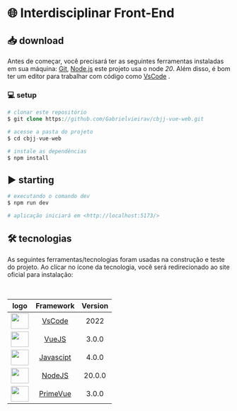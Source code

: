 # 🌐 Interdisciplinar Front-End

## 📥 download

Antes de começar, você precisará ter as seguintes ferramentas instaladas em sua máquina:
[Git](https://git-scm.com), [Node.js](https://nodejs.org/en/) este projeto usa o node *20*. Além disso, é bom ter um editor para trabalhar com código como [VsCode](https://code.visualstudio.com)  .

### 💻 setup

```php
# clonar este repositório
$ git clone https://github.com/Gabrielvieirav/cbjj-vue-web.git

# acesse a pasta do projeto
$ cd cbjj-vue-web

# instale as dependências
$ npm install
```

## ▶ starting

```php
# executando o comando dev
$ npm run dev

# aplicação iniciará em <http://localhost:5173/>
```

## 🛠 tecnologias

As seguintes ferramentas/tecnologias foram usadas na construção e teste do projeto. Ao clicar no ícone da tecnologia, você será redirecionado ao site oficial para instalação:

<br>

|                                   logo                                     |                       Framework                       | Version  |
| :------------------------------------------------------------------------: |:-----------------------------------------------------:|:--------:|
| <img height="35" width="40" src="https://skillicons.dev/icons?i=vscode">   |     [VsCode](https://code.visualstudio.com)           |  2022  |
| <img height="35" width="40" src="https://skillicons.dev/icons?i=vuejs">    |           [VueJS](https://vuejs.org)                  | 3.0.0  |
| <img height="35" width="40" src="https://skillicons.dev/icons?i=js">       |        [Javascipt](https://www.javascript.com)        | 4.0.0  |
| <img height="35" width="40" src="https://skillicons.dev/icons?i=nodejs">   |           [NodeJS](https://nodejs.org/en/)            | 20.0.0 |
| <img height="35" width="40" src="https://user-images.githubusercontent.com/82064724/193477002-97b5453f-bd92-43c0-aea1-e53c163dcec3.png"> | [PrimeVue](https://primevue.org) | 3.0.0 |
